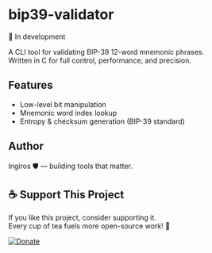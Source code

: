 # bip39-validator

🚧 In development

A CLI tool for validating BIP-39 12-word mnemonic phrases.  
Written in C for full control, performance, and precision.

## Features
- Low-level bit manipulation
- Mnemonic word index lookup
- Entropy & checksum generation (BIP-39 standard)

## Author
Ingiros 🛡️ — building tools that matter.

## ☕ Support This Project

If you like this project, consider supporting it.  
Every cup of tea fuels more open-source work! 🍵

[![Donate](https://img.shields.io/badge/Donate-support-green)](https://donate.example.com)
